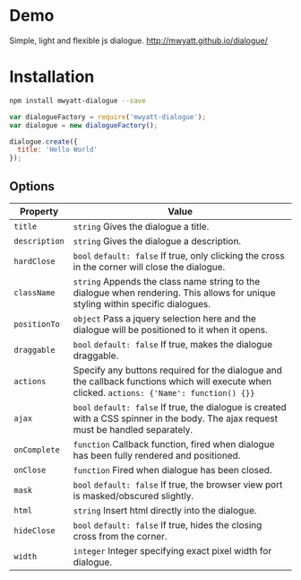 # Demo
Simple, light and flexible js dialogue.
http://mwyatt.github.io/dialogue/
# Installation
```bash
npm install mwyatt-dialogue --save
```
```javascript
var dialogueFactory = require('mwyatt-dialogue');
var dialogue = new dialogueFactory();

dialogue.create({
  title: 'Hello World'
});
```
## Options
| Property | Value |
| --- | --- |
| `title` | `string` Gives the dialogue a title. |
| `description` | `string` Gives the dialogue a description. |
| `hardClose` | `bool` `default: false` If true, only clicking the cross in the corner will close the dialogue. |
| `className` | `string` Appends the class name string to the dialogue when rendering. This allows for unique styling within specific dialogues. |
| `positionTo` | `object` Pass a jquery selection here and the dialogue will be positioned to it when it opens. |
| `draggable` | `bool` `default: false` If true, makes the dialogue draggable. |
| `actions` | Specify any buttons required for the dialogue and the callback functions which will execute when clicked. `actions: {'Name': function() {}}` |
| `ajax` | `bool` `default: false` If true, the dialogue is created with a CSS spinner in the body. The ajax request must be handled separately. |
| `onComplete` | `function` Callback function, fired when dialogue has been fully rendered and positioned. |
| `onClose` | `function` Fired when dialogue has been closed. |
| `mask` | `bool` `default: false` If true, the browser view port is masked/obscured slightly. |
| `html` | `string` Insert html directly into the dialogue. |
| `hideClose` | `bool` `default: false` If true, hides the closing cross from the corner. |
| `width` | `integer` Integer specifying exact pixel width for dialogue. |
